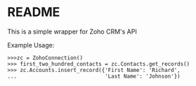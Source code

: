 # README #

This is a simple wrapper for Zoho CRM's API

Example Usage:
    
    >>>zc = ZohoConnection()
    >>> first_two_hundred_contacts = zc.Contacts.get_records()
    >>> zc.Accounts.insert_record({'First Name': 'Richard',
    ...                            'Last Name': 'Johnson'})
